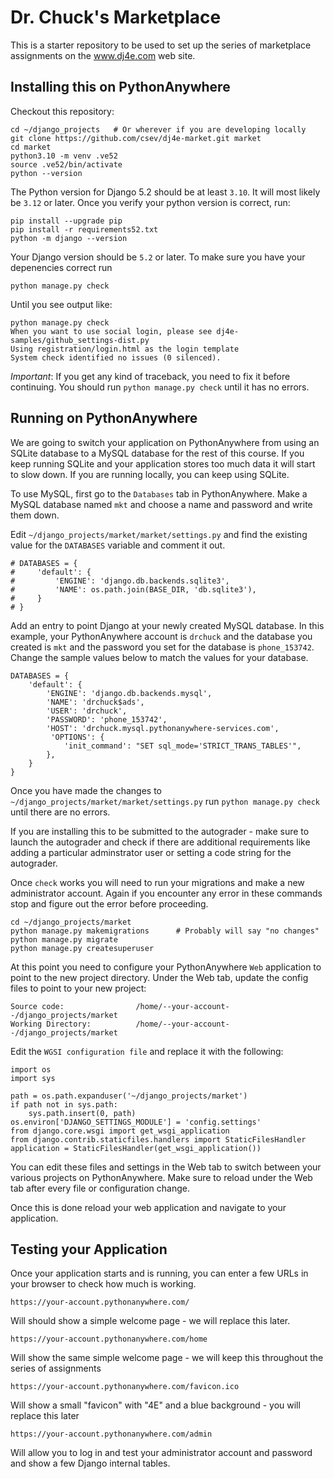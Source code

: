 
Dr. Chuck's Marketplace
========================

This is a starter repository to be used to set up the series of
marketplace assignments on the www.dj4e.com web site.

Installing this on PythonAnywhere
---------------------------------

Checkout this repository:

    cd ~/django_projects   # Or wherever if you are developing locally
    git clone https://github.com/csev/dj4e-market.git market
    cd market
    python3.10 -m venv .ve52
    source .ve52/bin/activate
    python --version

The Python version for Django 5.2 should be at least `3.10`.  It will most likely be
`3.12` or later.  Once you verify your python version is correct, run:

    pip install --upgrade pip
    pip install -r requirements52.txt
    python -m django --version

Your Django version should be `5.2` or later.  To make sure you have your depenencies
correct run

    python manage.py check

Until you see output like:

    python manage.py check
    When you want to use social login, please see dj4e-samples/github_settings-dist.py
    Using registration/login.html as the login template
    System check identified no issues (0 silenced).

*Important*: If you get any kind of traceback, you need to fix it before continuing.
You should run `python manage.py check` until it has no errors.

Running on PythonAnywhere
-------------------------

We are going to switch your application on PythonAnywhere from using an
SQLite database to a MySQL database for the rest of this course.  If you keep running
SQLite and your application stores too much data it will start to slow down.
If you are running locally, you can keep using SQLite.

To use MySQL, first go to the `Databases` tab in PythonAnywhere. Make a MySQL database
named `mkt` and choose a name and password and write them down.

Edit `~/django_projects/market/market/settings.py` and find the existing
value for the `DATABASES` variable and comment it out.

    # DATABASES = {
    #     'default': {
    #         'ENGINE': 'django.db.backends.sqlite3',
    #         'NAME': os.path.join(BASE_DIR, 'db.sqlite3'),
    #     }
    # }

Add an entry to point Django at your newly created MySQL database.  In this example,
your PythonAnywhere account is `drchuck` and the database you created is `mkt` and
the password you set for the database is `phone_153742`.   Change the sample values below
to match the values for your database.

    DATABASES = {
        'default': {
            'ENGINE': 'django.db.backends.mysql',
            'NAME': 'drchuck$ads',
            'USER': 'drchuck',
            'PASSWORD': 'phone_153742',
            'HOST': 'drchuck.mysql.pythonanywhere-services.com',
             'OPTIONS': {
                'init_command': "SET sql_mode='STRICT_TRANS_TABLES'",
            },
        }
    }

Once you have made the changes to `~/django_projects/market/market/settings.py` 
run `python manage.py check` until there are no errors.

If you are installing this to be submitted to the autograder - make sure to launch the
autograder and check if there are additional requirements like adding a particular
adminstrator user or setting a code string for the autograder.

Once `check` works you will need to run your migrations and make a new
administrator account.  Again if you encounter any error in these commands
stop and figure out the error before proceeding.

    cd ~/django_projects/market
    python manage.py makemigrations      # Probably will say "no changes"
    python manage.py migrate
    python manage.py createsuperuser

At this point you need to configure your PythonAnywhere `Web` application to
point to the new project directory.
Under the Web tab, update the config files to point to your new project:

    Source code:                /home/--your-account--/django_projects/market
    Working Directory:          /home/--your-account--/django_projects/market

Edit the `WGSI configuration file` and replace it with the following:

    import os
    import sys

    path = os.path.expanduser('~/django_projects/market')
    if path not in sys.path:
        sys.path.insert(0, path)
    os.environ['DJANGO_SETTINGS_MODULE'] = 'config.settings'
    from django.core.wsgi import get_wsgi_application
    from django.contrib.staticfiles.handlers import StaticFilesHandler
    application = StaticFilesHandler(get_wsgi_application())

You can edit these files and settings in the Web tab to switch between
your various projects on PythonAnywhere.  Make sure to reload under the Web tab after
every file or configuration change.

Once this is done reload your web application and navigate to your application.

Testing your Application
------------------------

Once your application starts and is running, you can enter a few URLs in your browser
to check how much is working.

    https://your-account.pythonanywhere.com/

Will should show a simple welcome page - we will replace this later.

    https://your-account.pythonanywhere.com/home

Will show the same simple welcome page - we will keep this throughout the series of assignments

    https://your-account.pythonanywhere.com/favicon.ico

Will show a small "favicon" with "4E" and a blue background - you will replace this later

    https://your-account.pythonanywhere.com/admin

Will allow you to log in and test your administrator account and password and
show a few Django internal tables.



